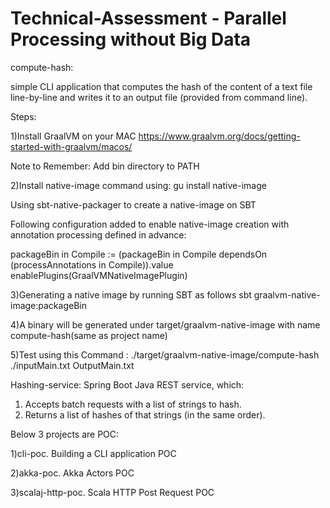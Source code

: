 # Technical-Assessment - Parallel Processing without Big Data

compute-hash:

simple CLI application that computes the hash of the content of a text file line-by-line and writes it to an output file (provided from command line).

Steps:

1)Install GraalVM on your MAC https://www.graalvm.org/docs/getting-started-with-graalvm/macos/

Note to Remember: Add bin directory to PATH

2)Install native-image command using: gu install native-image

Using sbt-native-packager to create a native-image on SBT

Following configuration added to enable native-image creation with annotation processing defined in advance: 

packageBin in Compile := (packageBin in Compile dependsOn (processAnnotations in Compile)).value 
enablePlugins(GraalVMNativeImagePlugin)

3)Generating a native image by running SBT as follows sbt graalvm-native-image:packageBin

4)A binary will be generated under target/graalvm-native-image with name compute-hash(same as project name)

5)Test using this Command : ./target/graalvm-native-image/compute-hash ./inputMain.txt OutputMain.txt


Hashing-service: 
 Spring Boot Java REST service, which:
  1) Accepts batch requests with a list of strings to hash.
  2) Returns a list of hashes of that strings (in the same order).
  
  

Below 3 projects are POC:

1)cli-poc. 
  Building a CLI application POC

2)akka-poc. 
  Akka Actors POC

3)scalaj-http-poc.
  Scala HTTP Post Request POC
